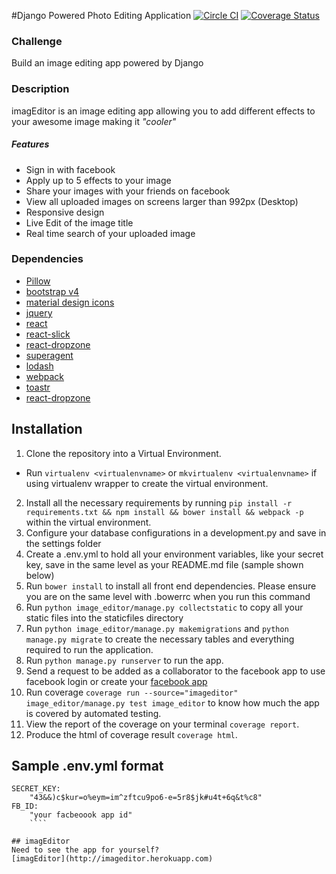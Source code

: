 #Django Powered Photo Editing Application [![Circle CI](https://circleci.com/gh/andela-ashuaib/photo-editing-application/tree/master.svg?style=svg)](https://circleci.com/gh/andela-ashuaib/photo-editing-application/tree/master) [![Coverage Status](https://coveralls.io/repos/andela-ashuaib/photo-editing-application/badge.svg?branch=master&service=github)](https://coveralls.io/github/andela-ashuaib/photo-editing-application?branch=master)

### Challenge
Build an image editing app powered by Django

### Description
imagEditor is an image editing app allowing you to add different effects to your awesome image making it _"cooler"_ 


##### Features
- Sign in with facebook
- Apply up to 5 effects to your image
- Share your images with your friends on facebook
- View all uploaded images on screens larger than 992px (Desktop)
- Responsive design
- Live Edit of the image title
- Real time search of your uploaded image


### Dependencies
- [Pillow](https://github.com/python-pillow/Pillow)
- [bootstrap v4](v4-alpha.getbootstrap.com)
- [material design icons](https://materialdesignicons.com/)
- [jquery](https://github.com/jquery/jquery)
- [react](https://facebook.github.io/react/)
- [react-slick](https://github.com/akiran/react-slick)
- [react-dropzone](https://github.com/akiran/react-slick)
- [superagent](https://github.com/visionmedia/superagent)
- [lodash](https://lodash.com/docs)
- [webpack](https://webpack.github.io/)
- [toastr](https://github.com/CodeSeven/toastr)
- [react-dropzone](https://github.com/okonet/react-dropzone)

## Installation
1. Clone the repository into a Virtual Environment. 
- Run `virtualenv <virtualenvname>` or `mkvirtualenv <virtualenvname>` if using virtualenv wrapper to create the virtual environment.
2. Install all the necessary requirements by running `pip install -r requirements.txt && npm install && bower install && webpack -p` within the virtual environment.
3. Configure your database configurations in a development.py and save in the settings folder
4. Create a .env.yml to hold all your environment variables, like your secret key, save in the same level as your README.md file (sample shown below)
5. Run `bower install` to install all front end dependencies. Please ensure you are on the same level with .bowerrc when you run this command
6. Run `python image_editor/manage.py collectstatic` to copy all your static files into the staticfiles directory
7. Run `python image_editor/manage.py makemigrations` and `python manage.py migrate` to create the necessary tables and everything required to run the application.
8. Run `python manage.py runserver` to run the app.
9. Send a request to be added as a collaborator to the facebook app to use facebook login or create your [facebook app](https://developers.facebook.com) 
10. Run coverage `coverage run --source="imageditor" image_editor/manage.py test image_editor` to know how much the app is covered by automated testing.
11. View the report of the coverage on your terminal `coverage report`.
12. Produce the html of coverage result `coverage html`.

## Sample .env.yml format
```
SECRET_KEY:
    "43&&)c$kur=o%eym=im^zftcu9po6-e=5r8$jk#u4t+6q&t%c8"
FB_ID:
    "your facbeoook app id"
    ````

## imagEditor
Need to see the app for yourself?
[imagEditor](http://imageditor.herokuapp.com)